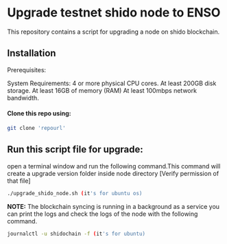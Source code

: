 # Upgrade testnet shido node to ENSO 

This repository contains a script for upgrading a node on shido blockchain. 

## Installation

Prerequisites:

System Requirements:
    4 or more physical CPU cores.
    At least 200GB disk storage.
    At least 16GB of memory (RAM)
    At least 100mbps network bandwidth.


#### Clone this repo using:
```bash
git clone 'repourl'

```
## Run this script file for upgrade:

open a terminal window and run the following command.This command will create a upgrade version folder inside node directory
[Verify permission of that file]
```bash
./upgrade_shido_node.sh (it's for ubuntu os)
```

**NOTE:** The blockchain syncing is running in a background as a service you can print the logs and check the logs of the node with the following command.
```bash
journalctl -u shidochain -f (it's for ubuntu)
```


